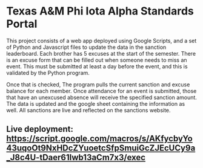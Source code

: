 # Texas A&M Phi Iota Alpha Standards Portal

This project consists of a web app deployed using Google Scripts, and a set of Python and Javascript files to update the data in the sanction leaderboard.
Each brother has 5 excuses at the start of the semester. There is an excuse form that can be filled out when someone needs to miss an event. This must be submitted at least a day before the event, and this is validated by the Python program.

Once that is checked, The program pulls the current sanction and excuse balance for each member. Once attendance for an event is submitted, those that have an unexcused absence will receive the specified sanction amount. The data is updated and the google sheet containing the information as well. All sanctions are live and reflected on the sanctions website.

## Live deployment: https://script.google.com/macros/s/AKfycbyYo43uqoOt9NxHDcZYuoetcSfpSmuiGcZJEcUCy9a_J8c4U-tDaer61Iwb13aCm7x3/exec
